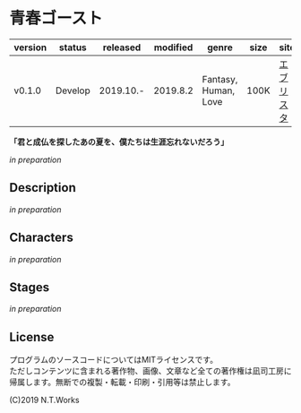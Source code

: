 # 青春ゴースト

| version | status | released | modified | genre | size | site | contest |
| --- | --- | --- | --- | --- | --- | --- | --- |
| v0.1.0 | Develop | 2019.10.- | 2019.8.2 | Fantasy, Human, Love | 100K | [エブリスタ](https://estar.jp/) | [ナツイチ小説大賞](https://estar.jp/official_contests/159383) |

**「君と成仏を探したあの夏を、僕たちは生涯忘れないだろう」**

*in preparation*

## Description

*in preparation*

## Characters

*in preparation*

## Stages

*in preparation*

## License

プログラムのソースコードについてはMITライセンスです。  
ただしコンテンツに含まれる著作物、画像、文章など全ての著作権は凪司工房に帰属します。無断での複製・転載・印刷・引用等は禁止します。

(C)2019 N.T.Works

